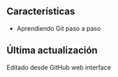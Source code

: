 
## Características
- Aprendiendo Git paso a paso

## Última actualización
Editado desde GitHub web interface
